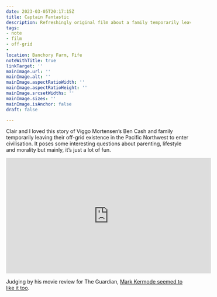 ```yaml
---
date: 2023-03-05T20:17:15Z
title: Captain Fantastic
description: Refreshingly original film about a family temporarily leaving their off-grid existence
tags:
- note
- film
- off-grid
- 
location: Banchory Farm, Fife
noteWithTitle: true
linkTarget: ''
mainImage.url: ''
mainImage.alt: ''
mainImage.aspectRatioWidth: ''
mainImage.aspectRatioHeight: ''
mainImage.srcsetWidths: ''
mainImage.sizes: ''
mainImage.isAnchor: false
draft: false

---
```

Clair and I loved this story of Viggo Mortensen’s Ben Cash and family temporarily leaving their off-grid existence in the Pacific Northwest to enter civilisation. It poses some interesting questions about parenting, lifestyle and morality but mainly, it’s just a lot of fun.

<div class="aspect-ratio-wide">
  <iframe title="Official Trailer for movie “Captain Fantastic”" width="560" height="315" src="https://www.youtube.com/embed/w5jeBvjcJe4" frameborder="0" allow="accelerometer; autoplay; clipboard-write; encrypted-media; gyroscope; picture-in-picture; web-share" allowfullscreen></iframe>
</div>

Judging by his movie review for The Guardian, [Mark Kermode seemed to like it too](https://www.theguardian.com/film/2016/sep/11/captain-fantastic-review-viggo-mortensen).
